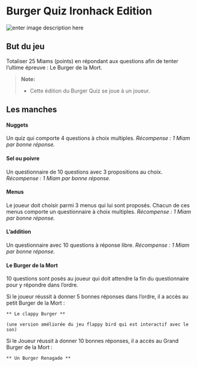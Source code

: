 **Burger Quiz Ironhack Edition**
=======================

![enter image description here](https://media.giphy.com/media/64OB00OLwgSgnCjZHU/giphy.gif)

**But du jeu**
--------------
Totaliser 25 Miams (points) en répondant aux questions afin de tenter l’ultime épreuve : Le Burger de la Mort.

> **Note:**
> - Cette édition du Burger Quiz se joue à un joueur.

**Les manches**
--------------

#### <i class="icon-pencil"></i> Nuggets

Un quiz qui comporte 4 questions à choix multiples.
*Récompense : 1 Miam par bonne réponse.*

#### <i class="icon-pencil"></i> Sel ou poivre

Un questionnaire de 10 questions avec 3 propositions au choix.
*Récompense : 1 Miam par bonne réponse.*

#### <i class="icon-pencil"></i> Menus

Le joueur doit choisir parmi 3 menus qui lui sont proposés.
Chacun de ces menus comporte un questionnaire à choix multiples.
*Récompense : 1 Miam par bonne réponse.*

#### <i class="icon-pencil"></i> L’addition

Un questionnaire avec 10 questions à réponse libre.
*Récompense : 1 Miam par bonne réponse.*

#### <i class="icon-pencil"></i> Le Burger de la Mort

10 questions sont posés au joueur qui doit attendre la fin du questionnaire pour y répondre dans l’ordre.

Si le joueur réussit à donner 5 bonnes réponses dans l’ordre, il a accès au petit Burger de la Mort :

    ** Le clappy Burger **
    
    (une version améliorée du jeu flappy bird qui est interactif avec le son)

Si le Joueur réussit à donner 10 bonnes réponses, il a accès au Grand Burger de la Mort :

    ** Un Burger Renagade **


